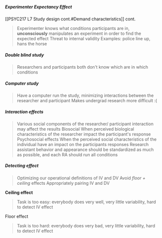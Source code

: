 
##### Experimenter Expectancy Effect 
[[PSYC217 L7 Study design cont.#Demand characteristics]] cont.
> Experimenter knows what conditions participants are in, **unconsciously** manipulates an experiment in order to find the expected effect
> 	Threat to internal validity
> 	Examples: police line up, hans the horse

##### Double blind study
> Researchers and participants both don't know which are in which conditions

##### Computer study
> Have a computer run the study, minimizing interactions between the researcher and participant
> 	Makes undergrad research more difficult :( 
##### Interaction effects
> Various social components of the researcher/ participant interaction may affect the results
> 	Biosocial 
> 		When perceived biological characteristics of the researcher impact the participant's response
> 	Psychosocial effects
> 		When the perceived social characteristics of the individual have an impact on the participants responses
> Research assistant behavior and appearance should be standardized as much as possible, and each RA should run all conditions 


##### Detecting effect
> Optimizing our operational definitions of IV and DV
> 	Avoid *floor + ceiling* effects
> Appropriately pairing IV and DV

**Ceiling effect**
> Task is too easy: everybody does very well, very little variability, hard to detect IV effect

Floor effect
> Task is too hard: everybody does very bad, very little variability, hard to detect IV effect

